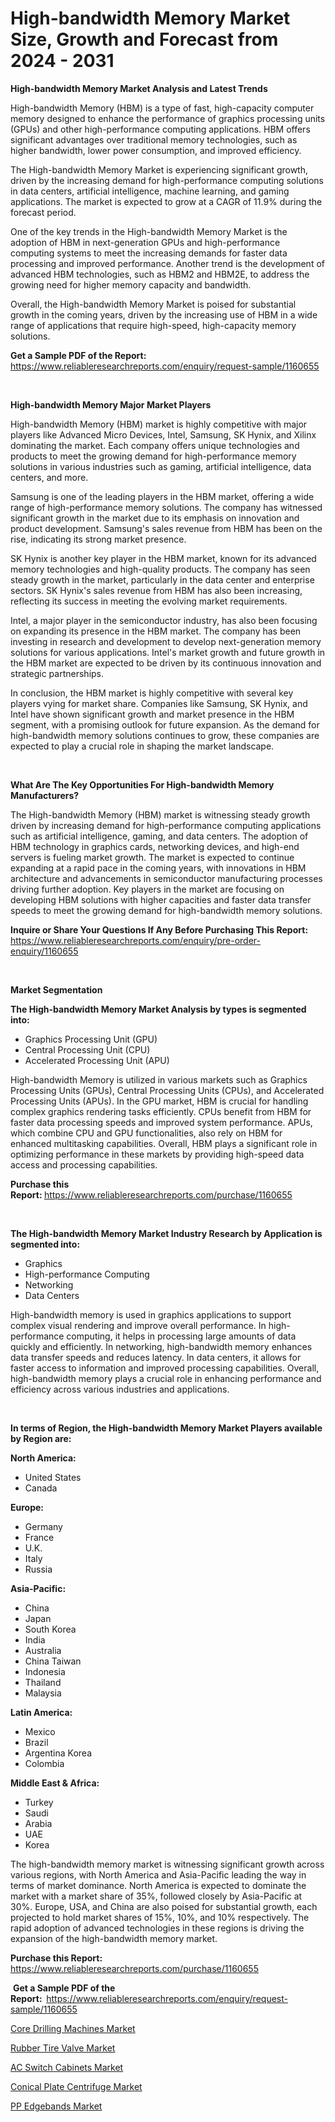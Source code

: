 <p><h1>High-bandwidth Memory Market Size, Growth and Forecast from 2024 - 2031</h1></p><p><strong>High-bandwidth Memory Market Analysis and Latest Trends</strong></p>
<p><p>High-bandwidth Memory (HBM) is a type of fast, high-capacity computer memory designed to enhance the performance of graphics processing units (GPUs) and other high-performance computing applications. HBM offers significant advantages over traditional memory technologies, such as higher bandwidth, lower power consumption, and improved efficiency.</p><p>The High-bandwidth Memory Market is experiencing significant growth, driven by the increasing demand for high-performance computing solutions in data centers, artificial intelligence, machine learning, and gaming applications. The market is expected to grow at a CAGR of 11.9% during the forecast period.</p><p>One of the key trends in the High-bandwidth Memory Market is the adoption of HBM in next-generation GPUs and high-performance computing systems to meet the increasing demands for faster data processing and improved performance. Another trend is the development of advanced HBM technologies, such as HBM2 and HBM2E, to address the growing need for higher memory capacity and bandwidth.</p><p>Overall, the High-bandwidth Memory Market is poised for substantial growth in the coming years, driven by the increasing use of HBM in a wide range of applications that require high-speed, high-capacity memory solutions.</p></p>
<p><strong>Get a Sample PDF of the Report:&nbsp;</strong> <a href="https://www.reliableresearchreports.com/enquiry/request-sample/1160655">https://www.reliableresearchreports.com/enquiry/request-sample/1160655</a></p>
<p>&nbsp;</p>
<p><strong>High-bandwidth Memory Major Market Players</strong></p>
<p><p>High-bandwidth Memory (HBM) market is highly competitive with major players like Advanced Micro Devices, Intel, Samsung, SK Hynix, and Xilinx dominating the market. Each company offers unique technologies and products to meet the growing demand for high-performance memory solutions in various industries such as gaming, artificial intelligence, data centers, and more.</p><p>Samsung is one of the leading players in the HBM market, offering a wide range of high-performance memory solutions. The company has witnessed significant growth in the market due to its emphasis on innovation and product development. Samsung's sales revenue from HBM has been on the rise, indicating its strong market presence.</p><p>SK Hynix is another key player in the HBM market, known for its advanced memory technologies and high-quality products. The company has seen steady growth in the market, particularly in the data center and enterprise sectors. SK Hynix's sales revenue from HBM has also been increasing, reflecting its success in meeting the evolving market requirements.</p><p>Intel, a major player in the semiconductor industry, has also been focusing on expanding its presence in the HBM market. The company has been investing in research and development to develop next-generation memory solutions for various applications. Intel's market growth and future growth in the HBM market are expected to be driven by its continuous innovation and strategic partnerships.</p><p>In conclusion, the HBM market is highly competitive with several key players vying for market share. Companies like Samsung, SK Hynix, and Intel have shown significant growth and market presence in the HBM segment, with a promising outlook for future expansion. As the demand for high-bandwidth memory solutions continues to grow, these companies are expected to play a crucial role in shaping the market landscape.</p></p>
<p>&nbsp;</p>
<p><strong>What Are The Key Opportunities For High-bandwidth Memory Manufacturers?</strong></p>
<p><p>The High-bandwidth Memory (HBM) market is witnessing steady growth driven by increasing demand for high-performance computing applications such as artificial intelligence, gaming, and data centers. The adoption of HBM technology in graphics cards, networking devices, and high-end servers is fueling market growth. The market is expected to continue expanding at a rapid pace in the coming years, with innovations in HBM architecture and advancements in semiconductor manufacturing processes driving further adoption. Key players in the market are focusing on developing HBM solutions with higher capacities and faster data transfer speeds to meet the growing demand for high-bandwidth memory solutions.</p></p>
<p><strong>Inquire or Share Your Questions If Any Before Purchasing This Report:</strong> <a href="https://www.reliableresearchreports.com/enquiry/pre-order-enquiry/1160655">https://www.reliableresearchreports.com/enquiry/pre-order-enquiry/1160655</a></p>
<p>&nbsp;</p>
<p><strong>Market Segmentation</strong></p>
<p><strong>The High-bandwidth Memory Market Analysis by types is segmented into:</strong></p>
<p><ul><li>Graphics Processing Unit (GPU)</li><li>Central Processing Unit (CPU)</li><li>Accelerated Processing Unit (APU)</li></ul></p>
<p><p>High-bandwidth Memory is utilized in various markets such as Graphics Processing Units (GPUs), Central Processing Units (CPUs), and Accelerated Processing Units (APUs). In the GPU market, HBM is crucial for handling complex graphics rendering tasks efficiently. CPUs benefit from HBM for faster data processing speeds and improved system performance. APUs, which combine CPU and GPU functionalities, also rely on HBM for enhanced multitasking capabilities. Overall, HBM plays a significant role in optimizing performance in these markets by providing high-speed data access and processing capabilities.</p></p>
<p><strong>Purchase this Report:&nbsp;</strong><a href="https://www.reliableresearchreports.com/purchase/1160655">https://www.reliableresearchreports.com/purchase/1160655</a></p>
<p>&nbsp;</p>
<p><strong>The High-bandwidth Memory Market Industry Research by Application is segmented into:</strong></p>
<p><ul><li>Graphics</li><li>High-performance Computing</li><li>Networking</li><li>Data Centers</li></ul></p>
<p><p>High-bandwidth memory is used in graphics applications to support complex visual rendering and improve overall performance. In high-performance computing, it helps in processing large amounts of data quickly and efficiently. In networking, high-bandwidth memory enhances data transfer speeds and reduces latency. In data centers, it allows for faster access to information and improved processing capabilities. Overall, high-bandwidth memory plays a crucial role in enhancing performance and efficiency across various industries and applications.</p></p>
<p>&nbsp;</p>
<p><strong>In terms of Region, the High-bandwidth Memory Market Players available by Region are:</strong></p>
<p>
    <p> <strong> North America: </strong>
        <ul>
            <li>United States</li>
            <li>Canada</li>
        </ul>
        </p> 
    <p> <strong> Europe: </strong>
        <ul>
            <li>Germany</li>
            <li>France</li>
            <li>U.K.</li>
            <li>Italy</li>
            <li>Russia</li>
        </ul>
        </p> 
    <p> <strong> Asia-Pacific: </strong>
        <ul>
            <li>China</li>
            <li>Japan</li>
            <li>South Korea</li>
            <li>India</li>
            <li>Australia</li>
            <li>China Taiwan</li>
            <li>Indonesia</li>
            <li>Thailand</li>
            <li>Malaysia</li>
        </ul>
        </p> 
    <p> <strong> Latin America: </strong>
        <ul>
            <li>Mexico</li>
            <li>Brazil</li>
            <li>Argentina Korea</li>
            <li>Colombia</li>
        </ul>
        </p> 
    <p> <strong> Middle East & Africa: </strong>
        <ul>
            <li>Turkey</li>
            <li>Saudi</li>
            <li>Arabia</li>
            <li>UAE</li>
            <li>Korea</li>
        </ul>
    </p>
    </p>
<p><p>The high-bandwidth memory market is witnessing significant growth across various regions, with North America and Asia-Pacific leading the way in terms of market dominance. North America is expected to dominate the market with a market share of 35%, followed closely by Asia-Pacific at 30%. Europe, USA, and China are also poised for substantial growth, each projected to hold market shares of 15%, 10%, and 10% respectively. The rapid adoption of advanced technologies in these regions is driving the expansion of the high-bandwidth memory market.</p></p>
<p><strong>Purchase this Report: </strong><a href="https://www.reliableresearchreports.com/purchase/1160655">https://www.reliableresearchreports.com/purchase/1160655</a></p>
<p>&nbsp;<strong>Get a Sample PDF of the Report:&nbsp;&nbsp;</strong><a href="https://www.reliableresearchreports.com/enquiry/request-sample/1160655">https://www.reliableresearchreports.com/enquiry/request-sample/1160655</a></p>
<p><strong></strong></p>
<p><p><a href="https://medium.com/@eloisadavis18/core-drilling-machines-market-trends-forecast-and-competitive-analysis-to-2031-faea28427420">Core Drilling Machines Market</a></p><p><a href="https://medium.com/@laurenglover76/rubber-tire-valve-market-outlook-industry-overview-and-forecast-2024-to-2031-d554c06bc152">Rubber Tire Valve Market</a></p><p><a href="https://github.com/elizabethdagraca/Market-Research-Report-List-1/blob/main/ac-switch-cabinets-market.md">AC Switch Cabinets Market</a></p><p><a href="https://medium.com/@eloisadavis18/conical-plate-centrifuge-nbsp-market-focuses-on-market-share-size-and-projected-forecast-till-2031-188caa2c1529">Conical Plate Centrifuge Market</a></p><p><a href="https://github.com/rahu1502/Market-Research-Report-List-2/blob/main/pp-edgebands-market.md">PP Edgebands Market</a></p></p>